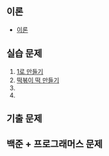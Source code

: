 ## 이론
* [이론](./lecture.md)

## 실습 문제
1. [1로 만들기](./n1)
2. [떡볶이 떡 만들기](./n2)
3. [](./n3)
4. [](./n4)

## 기출 문제

## 백준 + 프로그래머스 문제
